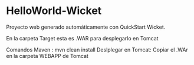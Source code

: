 # HelloWorld-Wicket

Proyecto web generado automáticamente con QuickStart Wicket.

En la carpeta Target esta es .WAR para desplegarlo en Tomcat

Comandos Maven : mvn clean install
Deslplegar en Tomcat: Copiar el .WAr en la carpeta WEBAPP de Tomcat

